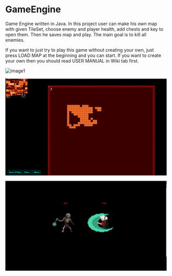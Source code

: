 # GameEngine
Game Engine written in Java. In this project user can make his own map with given TileSet, choose enemy and player health, add chests and key to open them. Then he saves map and play. The main goal is to kill all enemies.

If you want to just try to play this game without creating your own, just press LOAD MAP at the beginning and you can start. If you want to create your own then you should read USER MANUAL in Wiki tab first.

![image1](https://github.com/[jordyner]/[RpgEngine]/blob/[master]/rpgImages/image1.png?raw=true)

![image2](rpgImages\image2.png)

![image3](rpgImages\image3.png)
